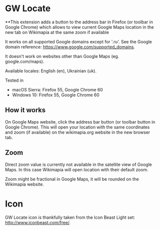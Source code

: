 # GW Locate

**This extension adds a button to the address bar in Firefox (or toolbar in Google Chrome) which allows to view current Google Maps location in the new tab on Wikimapia at the same zoom if available

It works on all supported Google domains except for '.ru'. See the Google domain reference: https://www.google.com/supported_domains.

It doesn't work on websites other than Google Maps (eg. google.com/maps).

Available locales: English (en), Ukrainian (uk).

Tested in
* macOS Sierra: Firefox 55, Google Chrome 60
* Windows 10: Firefox 55, Google Chrome 60

## How it works

On Google Maps website, click the address bar button (or toolbar button in Google Chrome). This will open your location with the same coordinates and zoom (if available) on the wikimapia.org website in the new browser tab.

## Zoom

Direct zoom value is currently not available in the satellite view of Google Maps. In this case Wikimapia will open location with their default zoom.

Zoom might be fractional in Google Maps, it will be rounded on the Wikimapia website.

# Icon

GW Locate icon is thankfully taken from the Icon Beast Light set: http://www.iconbeast.com/free/.
